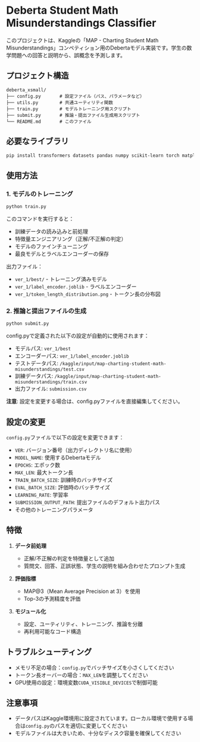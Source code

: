 # Deberta Student Math Misunderstandings Classifier

このプロジェクトは、Kaggleの「MAP - Charting Student Math Misunderstandings」コンペティション用のDebertaモデル実装です。学生の数学問題への回答と説明から、誤概念を予測します。

## プロジェクト構造

```
deberta_xsmall/
├── config.py       # 設定ファイル（パス、パラメータなど）
├── utils.py        # 共通ユーティリティ関数
├── train.py        # モデルトレーニング用スクリプト
├── submit.py       # 推論・提出ファイル生成用スクリプト
└── README.md       # このファイル
```

## 必要なライブラリ

```bash
pip install transformers datasets pandas numpy scikit-learn torch matplotlib joblib
```

## 使用方法

### 1. モデルのトレーニング

```bash
python train.py
```

このコマンドを実行すると：
- 訓練データの読み込みと前処理
- 特徴量エンジニアリング（正解/不正解の判定）
- モデルのファインチューニング
- 最良モデルとラベルエンコーダーの保存

出力ファイル：
- `ver_1/best/` - トレーニング済みモデル
- `ver_1/label_encoder.joblib` - ラベルエンコーダー
- `ver_1/token_length_distribution.png` - トークン長の分布図

### 2. 推論と提出ファイルの生成

```bash
python submit.py
```

config.pyで定義された以下の設定が自動的に使用されます：
- モデルパス: `ver_1/best`
- エンコーダーパス: `ver_1/label_encoder.joblib`
- テストデータパス: `/kaggle/input/map-charting-student-math-misunderstandings/test.csv`
- 訓練データパス: `/kaggle/input/map-charting-student-math-misunderstandings/train.csv`
- 出力ファイル: `submission.csv`

**注意**: 設定を変更する場合は、config.pyファイルを直接編集してください。

## 設定の変更

`config.py`ファイルで以下の設定を変更できます：

- `VER`: バージョン番号（出力ディレクトリ名に使用）
- `MODEL_NAME`: 使用するDebertaモデル
- `EPOCHS`: エポック数
- `MAX_LEN`: 最大トークン長
- `TRAIN_BATCH_SIZE`: 訓練時のバッチサイズ
- `EVAL_BATCH_SIZE`: 評価時のバッチサイズ
- `LEARNING_RATE`: 学習率
- `SUBMISSION_OUTPUT_PATH`: 提出ファイルのデフォルト出力パス
- その他のトレーニングパラメータ

## 特徴

1. **データ前処理**
   - 正解/不正解の判定を特徴量として追加
   - 質問文、回答、正誤状態、学生の説明を組み合わせたプロンプト生成

2. **評価指標**
   - MAP@3（Mean Average Precision at 3）を使用
   - Top-3の予測精度を評価

3. **モジュール化**
   - 設定、ユーティリティ、トレーニング、推論を分離
   - 再利用可能なコード構造

## トラブルシューティング

- メモリ不足の場合：`config.py`でバッチサイズを小さくしてください
- トークン長オーバーの場合：`MAX_LEN`を調整してください
- GPU使用の設定：環境変数`CUDA_VISIBLE_DEVICES`で制御可能

## 注意事項

- データパスはKaggle環境用に設定されています。ローカル環境で使用する場合は`config.py`のパスを適切に変更してください
- モデルファイルは大きいため、十分なディスク容量を確保してください